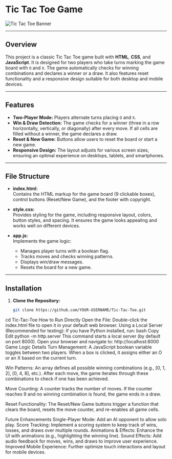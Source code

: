 # Tic Tac Toe Game

![Tic Tac Toe Banner](https://via.placeholder.com/1200x300?text=Tic+Tac+Toe+Game)

---

## Overview
This project is a classic Tic Tac Toe game built with **HTML**, **CSS**, and **JavaScript**. It is designed for two players who take turns marking the game board with `O` and `X`. The game automatically checks for winning combinations and declares a winner or a draw. It also features reset functionality and a responsive design suitable for both desktop and mobile devices.

---

## Features
- **Two-Player Mode:** Players alternate turns placing `O` and `X`.
- **Win & Draw Detection:** The game checks for a winner (three in a row horizontally, vertically, or diagonally) after every move. If all cells are filled without a winner, the game declares a draw.
- **Reset & New Game:** Buttons allow users to reset the board or start a new game.
- **Responsive Design:** The layout adjusts for various screen sizes, ensuring an optimal experience on desktops, tablets, and smartphones.

---

## File Structure


- **index.html:**  
  Contains the HTML markup for the game board (9 clickable boxes), control buttons (Reset/New Game), and the footer with copyright.

- **style.css:**  
  Provides styling for the game, including responsive layout, colors, button styles, and spacing. It ensures the game looks appealing and works well on different devices.

- **app.js:**  
  Implements the game logic:
  - Manages player turns with a boolean flag.
  - Tracks moves and checks winning patterns.
  - Displays win/draw messages.
  - Resets the board for a new game.

---

## Installation
1. **Clone the Repository:**
   ```bash
   git clone https://github.com/YOUR-USERNAME/Tic-Tac-Toe.git

cd Tic-Tac-Toe
How to Run
Directly Open the File:
Double-click the index.html file to open it in your default web browser.
Using a Local Server (Recommended for testing):
If you have Python installed, run:
bash
Copy
Edit
python -m http.server
This command starts a local server (by default on port 8000).
Open your browser and navigate to: http://localhost:8000
Game Logic Details
Turn Management:
A JavaScript boolean variable toggles between two players. When a box is clicked, it assigns either an O or an X based on the current turn.

Win Patterns:
An array defines all possible winning combinations (e.g., [0, 1, 2], [0, 4, 8], etc.). After each move, the game iterates through these combinations to check if one has been achieved.

Move Counting:
A counter tracks the number of moves. If the counter reaches 9 and no winning combination is found, the game ends in a draw.

Reset Functionality:
The Reset/New Game buttons trigger a function that clears the board, resets the move counter, and re-enables all game cells.

Future Enhancements
Single-Player Mode:
Add an AI opponent to allow solo play.
Score Tracking:
Implement a scoring system to keep track of wins, losses, and draws over multiple rounds.
Animations & Effects:
Enhance the UI with animations (e.g., highlighting the winning line).
Sound Effects:
Add audio feedback for moves, wins, and draws to improve user experience.
Improved Mobile Experience:
Further optimize touch interactions and layout for mobile devices.



